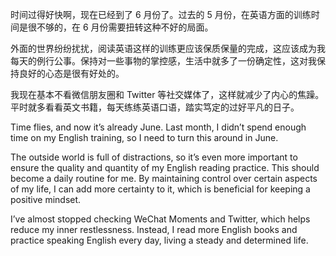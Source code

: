 时间过得好快啊，现在已经到了 6 月份了。过去的 5 月份，在英语方面的训练时间是很不够的，在 6 月份需要扭转这种不好的局面。

外面的世界纷纷扰扰，阅读英语这样的训练更应该保质保量的完成，这应该成为我每天的例行公事。保持对一些事物的掌控感，生活中就多了一份确定性，这对我保持良好的心态是很有好处的。

我现在基本不看微信朋友圈和 Twitter 等社交媒体了，这样就减少了内心的焦躁。平时就多看看英文书籍，每天练练英语口语，踏实笃定的过好平凡的日子。

Time flies, and now it’s already June. Last month, I didn’t spend enough time on my English training, so I need to turn this around in June.

The outside world is full of distractions, so it’s even more important to ensure the quality and quantity of my English reading practice. This should become a daily routine for me. By maintaining control over certain aspects of my life, I can add more certainty to it, which is beneficial for keeping a positive mindset.

I’ve almost stopped checking WeChat Moments and Twitter, which helps reduce my inner restlessness. Instead, I read more English books and practice speaking English every day, living a steady and determined life.

